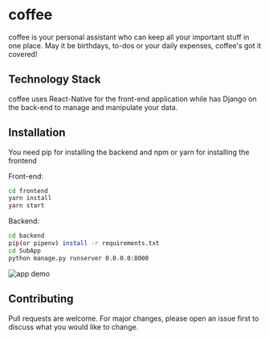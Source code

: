 # coffee

coffee is your personal assistant who can keep all your important stuff in one place. May it be birthdays, to-dos or your daily expenses, coffee's got it covered!

## Technology Stack

coffee uses React-Native for the front-end application while has Django on the back-end to manage and manipulate your data.

## Installation

You need pip for installing the backend and npm or yarn for installing the frontend

Front-end:

```bash
cd frontend
yarn install
yarn start
```

Backend:

```bash
cd backend
pip(or pipenv) install -r requirements.txt
cd SubApp
python manage.py runserver 0.0.0.0:8000
```

![app demo](https://github.com/andipro123/coffee/blob/master/demo.gif)

## Contributing

Pull requests are welcome. For major changes, please open an issue first to discuss what you would like to change.
